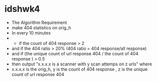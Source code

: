 # idshwk4
* The Algorithm Requirement
* make 404 statistics on orig_h
* In every 10 minutes
* * if the count of 404 response > 2
 * and if the 404 ratio > 20% (404 ratio = 404 response/all response)
 * and if (the unique count of url response 404 / the count of 404 response ) > 0.5
 * then output ”x.x.x.x is a scanner with y scan attemps on z urls" where 
  * x.x.x.x is the orig_h, y is the count of 404 response , z is the unique count of url response 404
